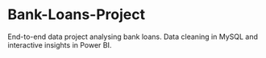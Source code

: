 # Bank-Loans-Project
End-to-end data project analysing bank loans. Data cleaning in MySQL and interactive insights in Power BI.
